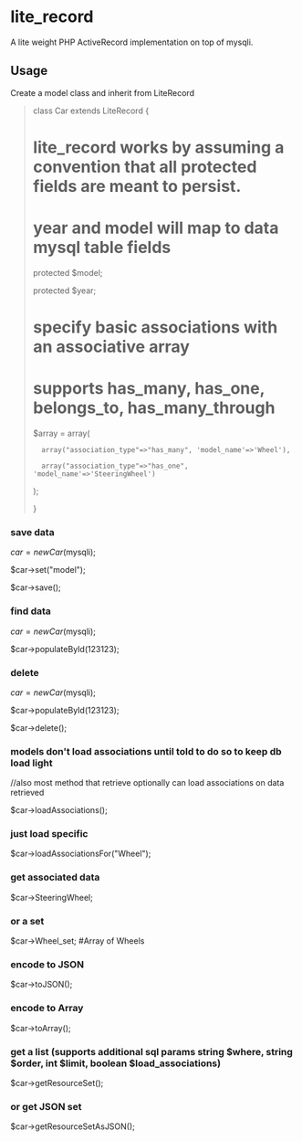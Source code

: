 lite_record
===========

A lite weight PHP ActiveRecord implementation on top of mysqli. 


Usage
------

Create a model class and inherit from LiteRecord

>class Car extends LiteRecord {
>	
>	# lite_record works by assuming a convention that all protected fields are meant to persist.	
>	# year and model will map to data mysql table fields
>	
>	protected $model;
>
>	protected $year;
>
>	# specify basic associations with an associative array
>
>	# supports has_many, has_one, belongs_to, has_many_through
>
>	$array = array(
>
>   	array("association_type"=>"has_many", 'model_name'=>'Wheel'),
>
>       array("association_type"=>"has_one", 'model_name'=>'SteeringWheel')    
>                 
> 	);
>
>}


### save data
$car = new Car($mysqli);

$car->set("model");

$car->save();

### find data

$car = new Car($mysqli);

$car->populateById(123123);

### delete

$car = new Car($mysqli);

$car->populateById(123123);

$car->delete();


### models don't load associations until told to do so to keep db load light

//also most method that retrieve optionally can load associations on data retrieved

$car->loadAssociations();


### just load specific

$car->loadAssociationsFor("Wheel");


### get associated data

$car->SteeringWheel;

### or a set

$car->Wheel_set; #Array of Wheels


### encode to JSON

$car->toJSON();

### encode to Array

$car->toArray();


### get a list (supports additional sql params string $where, string $order, int $limit,  boolean $load_associations)

$car->getResourceSet();


### or get JSON set

$car->getResourceSetAsJSON();





  
